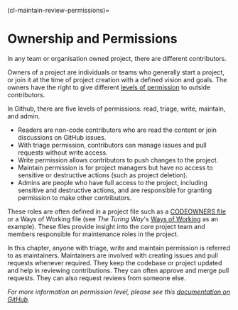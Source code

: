(cl-maintain-review-permissions)=
# Ownership and Permissions
In any team or organisation owned project, there are different contributors.

Owners of a project are individuals or teams who generally start a project, or join it at the time of project creation with a defined vision and goals. The owners have the right to give different [levels of permission](https://help.github.com/en/github/setting-up-and-managing-organizations-and-teams/repository-permission-levels-for-an-organization#permission-levels-for-repositories-owned-by-an-organization) to outside contributors.

In Github, there are five levels of permissions: read, triage, write, maintain, and admin.
* Readers are non-code contributors who are read the content or join discussions on GitHub issues.
* With triage permission, contributors can manage issues and pull requests without write access.
* Write permission allows contributors to push changes to the project.
* Maintain permission is for project managers but have no access to sensitive or destructive actions (such as project deletion).
* Admins are people who have full access to the project, including sensitive and destructive actions, and are responsible for granting permission to make other contributors.

These roles are often defined in a project file such as a [CODEOWNERS file](https://help.github.com/en/github/creating-cloning-and-archiving-repositories/about-code-owners) or a Ways of Working file (see _The Turing Way_'s [Ways of Working](https://github.com/alan-turing-institute/the-turing-way/blob/main/ways_of_working.md) as an example). These files provide insight into the core project team and members responsible for maintenance roles in the project.

In this chapter, anyone with triage, write and maintain permission is referred to as maintainers. Maintainers are involved with creating issues and pull requests whenever required. They keep the codebase or project updated and help in reviewing contributions. They can often approve and merge pull requests. They can also request reviews from someone else.

*For more information on permission level, please see this [documentation on GitHub](https://help.github.com/en/github/setting-up-and-managing-organizations-and-teams/repository-permission-levels-for-an-organization).*
